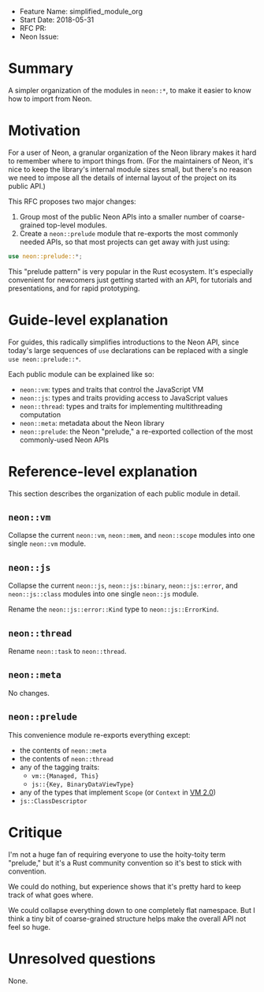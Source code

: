 - Feature Name: simplified_module_org
- Start Date: 2018-05-31
- RFC PR:
- Neon Issue:

# Summary
[summary]: #summary

A simpler organization of the modules in `neon::*`, to make it easier to know how to import from Neon.

# Motivation
[motivation]: #motivation

For a user of Neon, a granular organization of the Neon library makes it hard to remember where to import things from. (For the maintainers of Neon, it's nice to keep the library's internal module sizes small, but there's no reason we need to impose all the details of internal layout of the project on its public API.)

This RFC proposes two major changes:

1. Group most of the public Neon APIs into a smaller number of coarse-grained top-level modules.
2. Create a `neon::prelude` module that re-exports the most commonly needed APIs, so that most projects can get away with just using:
```rust
use neon::prelude::*;
```

This "prelude pattern" is very popular in the Rust ecosystem. It's especially convenient for newcomers just getting started with an API, for tutorials and presentations, and for rapid prototyping.

# Guide-level explanation
[guide-level-explanation]: #guide-level-explanation

For guides, this radically simplifies introductions to the Neon API, since today's large sequences of `use` declarations can be replaced with a single `use neon::prelude::*`.

Each public module can be explained like so:

- `neon::vm`: types and traits that control the JavaScript VM
- `neon::js`: types and traits providing access to JavaScript values
- `neon::thread`: types and traits for implementing multithreading computation
- `neon::meta`: metadata about the Neon library
- `neon::prelude`: the Neon "prelude," a re-exported collection of the most commonly-used Neon APIs

# Reference-level explanation
[reference-level-explanation]: #reference-level-explanation

This section describes the organization of each public module in detail.

## `neon::vm`

Collapse the current `neon::vm`, `neon::mem`, and `neon::scope` modules into one single `neon::vm` module.

## `neon::js`

Collapse the current `neon::js`, `neon::js::binary`, `neon::js::error`, and `neon::js::class` modules into one single `neon::js` module.

Rename the `neon::js::error::Kind` type to `neon::js::ErrorKind`.

## `neon::thread`

Rename `neon::task` to `neon::thread`.

## `neon::meta`

No changes.

## `neon::prelude`

This convenience module re-exports everything except:

- the contents of `neon::meta`
- the contents of `neon::thread`
- any of the tagging traits:
  * `vm::{Managed, This}`
  * `js::{Key, BinaryDataViewType}`
- any of the types that implement `Scope` (or `Context` in [VM 2.0](https://github.com/neon-bindings/rfcs/pull/14))
- `js::ClassDescriptor`

# Critique
[critique]: #critique

I'm not a huge fan of requiring everyone to use the hoity-toity term "prelude," but it's a Rust community convention so it's best to stick with convention.

We could do nothing, but experience shows that it's pretty hard to keep track of what goes where.

We could collapse everything down to one completely flat namespace. But I think a tiny bit of coarse-grained structure helps make the overall API not feel so huge.

# Unresolved questions
[unresolved]: #unresolved-questions

None.

